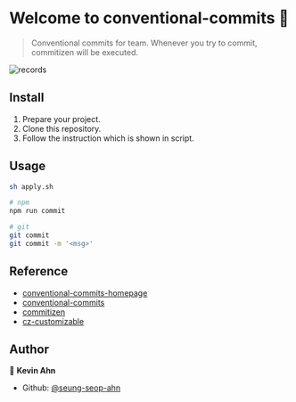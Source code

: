 # Welcome to conventional-commits 👋

> Conventional commits for team. Whenever you try to commit, commitizen will be executed.

![records](https://github.com/maketheworldwise/maketheworldwise/assets/89061493/649bb6c3-451a-4768-a4b7-9544a385058c)

## Install

1. Prepare your project.
2. Clone this repository.
3. Follow the instruction which is shown in script.

## Usage

```sh
sh apply.sh
```

```sh
# npm
npm run commit

# git
git commit
git commit -m '<msg>'
```

## Reference

- [conventional-commits-homepage](https://www.conventionalcommits.org/en/v1.0.0/)
- [conventional-commits](https://github.com/qoomon/git-conventional-commits#readme)
- [commitizen](https://github.com/commitizen/cz-cli)
- [cz-customizable](https://github.com/leoforfree/cz-customizable)

## Author

👤 **Kevin Ahn**

- Github: [@seung-seop-ahn](https://github.com/seung-seop-ahn)
